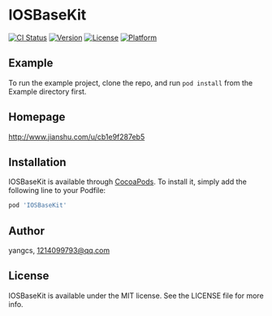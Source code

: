 # IOSBaseKit

[![CI Status](http://img.shields.io/travis/1214099793@qq.com/IOSBaseKit.svg?style=flat)](https://travis-ci.org/1214099793@qq.com/IOSBaseKit)
[![Version](https://img.shields.io/cocoapods/v/IOSBaseKit.svg?style=flat)](http://cocoapods.org/pods/IOSBaseKit)
[![License](https://img.shields.io/cocoapods/l/IOSBaseKit.svg?style=flat)](http://cocoapods.org/pods/IOSBaseKit)
[![Platform](https://img.shields.io/cocoapods/p/IOSBaseKit.svg?style=flat)](http://cocoapods.org/pods/IOSBaseKit)

## Example

To run the example project, clone the repo, and run `pod install` from the Example directory first.

## Homepage

http://www.jianshu.com/u/cb1e9f287eb5

## Installation

IOSBaseKit is available through [CocoaPods](http://cocoapods.org). To install
it, simply add the following line to your Podfile:

```ruby
pod 'IOSBaseKit'
```

## Author

yangcs, 1214099793@qq.com

## License

IOSBaseKit is available under the MIT license. See the LICENSE file for more info.
